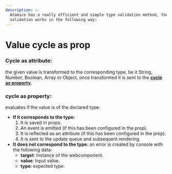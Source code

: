 ```yaml
---
description: >-
  Atomico has a really efficient and simple type validation method, the type
  validation works in the following way:
---
```


# Value cycle as prop

### **Cycle as attribute**:

the given value is transformed to the corresponding type, be it String, Number, Boolean, Array or Object, once transformed it is sent to the [**cycle as property**](value-cycle-as-prop.md#cycle-as-a-property).

### cycle as property:

evaluates if the value is of the declared type:

* **If it corresponds to the type:**
  1. It is saved in props.
  2. An event is emitted (if this has been configured in the prop).
  3. It is reflected as an attribute (if this has been configured in the prop).
  4. It is sent to the update queue and subsequent rendering.
* **It does not correspond to the type**: an error is created by console with the following data:
  * **target**: Instance of the webcomponent.
  * **value**: Input value.
  * **type**: expected type.
